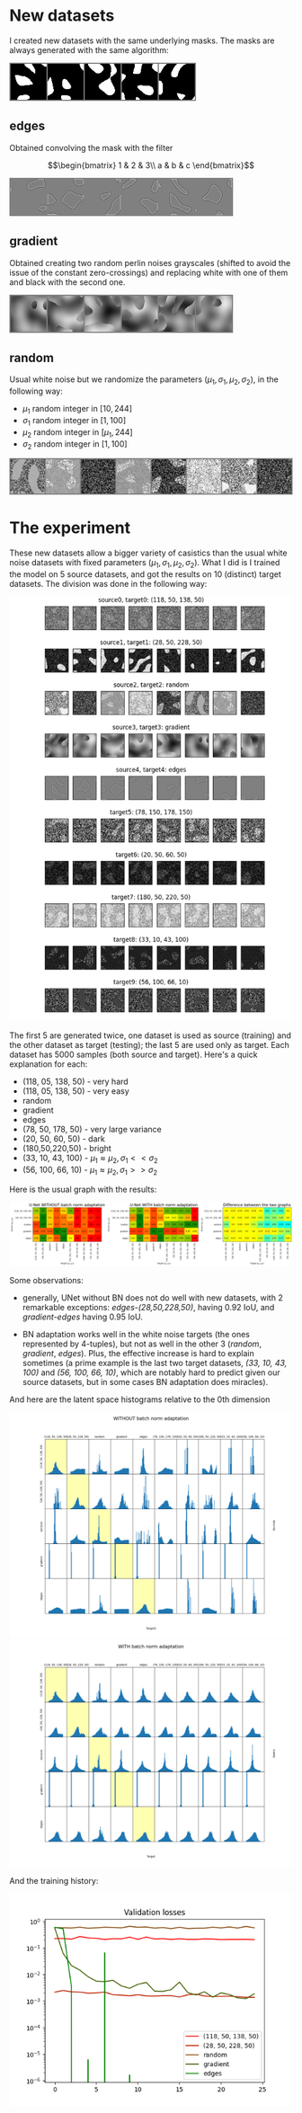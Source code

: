 # New datasets

I created new datasets with the same underlying masks. The masks are always generated with the same algorithm:

<img src="https://github.com/MarcoFurlan99/4_latent_space_histograms/blob/master/images/masks.png?raw=true">

## edges

Obtained convolving the mask with the filter

$$\begin{bmatrix}
1 & 2 & 3\\
a & b & c
\end{bmatrix}$$

<img src="https://github.com/MarcoFurlan99/4_latent_space_histograms/blob/master/images/edges.png?raw=true">

## gradient

Obtained creating two random perlin noises grayscales (shifted to avoid the issue of the constant zero-crossings) and replacing white with one of them and black with the second one.

<img src="https://github.com/MarcoFurlan99/4_latent_space_histograms/blob/master/images/gradient.png?raw=true">

## random

Usual white noise but we randomize the parameters $(\mu_1,\sigma_1, \mu_2, \sigma_2)$, in the following way:
- $\mu_1$ random integer in $[10, 244]$
- $\sigma_1$ random integer in $[1, 100]$
- $\mu_2$ random integer in $[\mu_1, 244]$
- $\sigma_2$ random integer in $[1, 100]$

<img src="https://github.com/MarcoFurlan99/4_latent_space_histograms/blob/master/images/random.png?raw=true">

# The experiment

These new datasets allow a bigger variety of casistics than the usual white noise datasets with fixed parameters $(\mu_1,\sigma_1, \mu_2, \sigma_2)$. What I did is I trained the model on 5 source datasets, and got the results on 10 (distinct) target datasets. The division was done in the following way:

<img src="https://github.com/MarcoFurlan99/4_latent_space_histograms/blob/master/images/samples.png?raw=true">

The first 5 are generated twice, one dataset is used as source (training) and the other dataset as target (testing); the last 5 are used only as target. Each dataset has 5000 samples (both source and target). Here's a quick explanation for each:

- (118, 05, 138, 50) - very hard
- (118, 05, 138, 50) - very easy
- random
- gradient
- edges
- (78, 50, 178, 50) - very large variance
- (20, 50, 60, 50) - dark
- (180,50,220,50) - bright
- (33, 10, 43, 100) - $\mu_1 \approx \mu_2, \sigma_1 << \sigma_2$
- (56, 100, 66, 10) - $\mu_1 \approx \mu_2, \sigma_1 >> \sigma_2$




Here is the usual graph with the results:

<img src="https://github.com/MarcoFurlan99/4_latent_space_histograms/blob/master/images/results.png?raw=true">

Some observations:
- generally, UNet without BN does not do well with new datasets, with 2 remarkable exceptions: *edges-(28,50,228,50)*, having 0.92 IoU, and *gradient-edges* having 0.95 IoU.

- BN adaptation works well in the white noise targets (the ones represented by 4-tuples), but not as well in the other 3 (*random*, *gradient*, *edges*). Plus, the effective increase is hard to explain sometimes (a prime example is the last two target datasets, *(33, 10, 43, 100)* and *(56, 100, 66, 10)*, which are notably hard to predict given our source datasets, but in some cases BN adaptation does miracles).

And here are the latent space histograms relative to the 0th dimension

<img src="https://github.com/MarcoFurlan99/4_latent_space_histograms/blob/master/images/dim0.png?raw=true">

<img src="https://github.com/MarcoFurlan99/4_latent_space_histograms/blob/master/images/dim0_adapted.png?raw=true">

And the training history:

<img src="https://github.com/MarcoFurlan99/4_latent_space_histograms/blob/master/images/training_history.png?raw=true">
